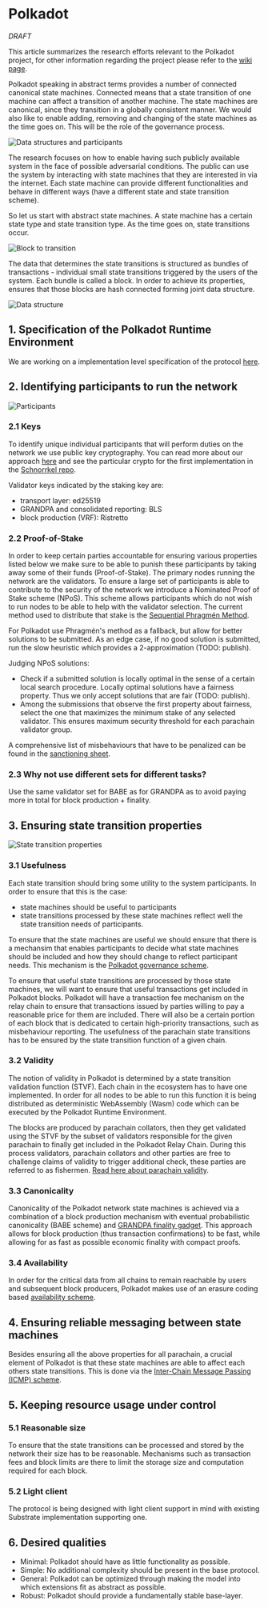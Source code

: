 # Polkadot

*DRAFT*

This article summarizes the research efforts relevant to the Polkadot project, for other information regarding the project please refer to the [wiki page](https://github.com/w3f/Web3-wiki/wiki/Polkadot).

Polkadot speaking in abstract terms provides a number of connected canonical state machines. Connected means that a state transition of one machine can affect a transition of another machine. The state machines are canonical, since they transition in a globally consistent manner. We would also like to enable adding, removing and changing of the state machines as the time goes on. This will be the role of the governance process.

![Data structures and participants](images/whole.png)

The research focuses on how to enable having such publicly available system in the face of possible adversarial conditions. The public can use the system by interacting with state machines that they are interested in via the internet. Each state machine can provide different functionalities and behave in different ways (have a different state and state transition scheme).

So let us start with abstract state machines. A state machine has a certain state type and state transition type. As the time goes on, state transitions occur.

![Block to transition](images/block_to_transition.png)

The data that determines the state transitions is structured as bundles of transactions - individual small state transitions triggered by the users of the system. Each bundle is called a block. In order to achieve its properties, ensures that those blocks are hash connected forming joint data structure.

![Data structure](images/data_structure.png)

## 1. Specification of the Polkadot Runtime Environment

We are working on a implementation level specification of the protocol [here](https://github.com/w3f/polkadot-re-spec).

## 2. Identifying participants to run the network

![Participants](images/participants.png)

### 2.1 Keys

To identify unique individual participants that will perform duties on the network we use public key cryptography. You can read more about our approach [here](https://github.com/w3f/research/tree/master/polkadot/keys) and see the particular crypto for the first implementation in the [Schnorrkel repo](https://github.com/w3f/schnorrkel).


Validator keys indicated by the staking key are:
* transport layer: ed25519
* GRANDPA and consolidated reporting: BLS
* block production (VRF): Ristretto

### 2.2 Proof-of-Stake

In order to keep certain parties accountable for ensuring various properties listed below we make sure to be able to punish these participants by taking away some of their funds (Proof-of-Stake). The primary nodes running the network are the validators. To ensure a large set of participants is able to contribute to the security of the network we introduce a Nominated Proof of Stake scheme (NPoS). This scheme allows participants which do not wish to run nodes to be able to help with the validator selection. The current method used to distribute that stake is the [Sequential Phragmén Method](NPoS/phragmen.md).

For Polkadot use Phragmén's method as a fallback, but allow for better solutions to be submitted. As an edge case, if no good solution is submitted, run the slow heuristic which provides a 2-approximation (TODO: publish).

Judging NPoS solutions:

- Check if a submitted solution is locally optimal in the sense of a certain local search procedure. Locally optimal solutions have a fairness property. Thus we only accept solutions that are fair (TODO: publish).
- Among the submissions that observe the first property about fairness, select the one that maximizes the minimum stake of any selected validator. This ensures maximum security threshold for each parachain validator group.

A comprehensive list of misbehaviours that have to be penalized can be found in the [sanctioning sheet](https://docs.google.com/spreadsheets/d/1HSCiAf9pyxUSwojGQzg_pestlS_8yupCOTGnIGSvp9Q/edit?usp=sharing).

### 2.3 Why not use different sets for different tasks?

Use the same validator set for BABE as for GRANDPA as to avoid paying more in total for block production + finality.

## 3. Ensuring state transition properties

![State transition properties](images/properties.png)

### 3.1 Usefulness

Each state transition should bring some utility to the system participants. In order to ensure that this is the case:

- state machines should be useful to participants
- state transitions processed by these state machines reflect well the state transition needs of participants.

To ensure that the state machines are useful we should ensure that there is a mechansim that enables participants to decide what state machines should be included and how they should change to reflect participant needs. This mechanism is the [Polkadot governance scheme](https://github.com/paritytech/polkadot/wiki/Governance).

To ensure that useful state transitions are processed by those state machines, we will want to ensure that useful transactions get included in Polkadot blocks. Polkadot will have a transaction fee mechanism on the relay chain to ensure that transactions issued by parties willing to pay a reasonable price for them are included. There will also be a certain portion of each block that is dedicated to certain high-priority transactions, such as misbehaviour reporting. The usefulness of the parachain state transitions has to be ensured by the state transition function of a given chain.

### 3.2 Validity

The notion of validity in Polkadot is determined by a state transition validation function (STVF). Each chain in the ecosystem has to have one implemented. In order for all nodes to be able to run this function it is being distributed as deterministic WebAssembly (Wasm) code which can be executed by the Polkadot Runtime Environment.

The blocks are produced by parachain collators, then they get validated using the STVF by the subset of validators responsible for the given parachain to finally get included in the Polkadot Relay Chain. During this process validators, parachain collators and other parties are free to challenge claims of validity to trigger additional check, these parties are referred to as fishermen. [Read here about parachain validity](validity.md).

### 3.3 Canonicality

Canonicality of the Polkadot network state machines is achieved via a combination of a block production mechanism with eventual probabilistic canonicality (BABE scheme) and [GRANDPA finality gadget](https://github.com/w3f/consensus/blob/master/pdf/grandpa.pdf). This approach allows for block production (thus transaction confirmations) to be fast, while allowing for as fast as possible economic finality with compact proofs.

### 3.4 Availability

In order for the critical data from all chains to remain reachable by users and subsequent block producers, Polkadot makes use of an erasure coding based [availability scheme](availability.md).

## 4. Ensuring reliable messaging between state machines

Besides ensuring all the above properties for all parachain, a crucial element of Polkadot is that these state machines are able to affect each others state transitions. This is done via the [Inter-Chain Message Passing (ICMP) scheme](ICMP.md).

## 5. Keeping resource usage under control

### 5.1 Reasonable size

To ensure that the state transitions can be processed and stored by the network their size has to be reasonable. Mechanisms such as transaction fees and block limits are there to limit the storage size and computation required for each block.

### 5.2 Light client

The protocol is being designed with light client support in mind with existing Substrate implementation supporting one.

## 6. Desired qualities

- Minimal: Polkadot should have as little functionality as possible.
- Simple: No additional complexity should be present in the base protocol.
- General: Polkadot can be optimized through making the model into which extensions fit as abstract as possible.
- Robust: Polkadot should provide a fundamentally stable base-layer.
